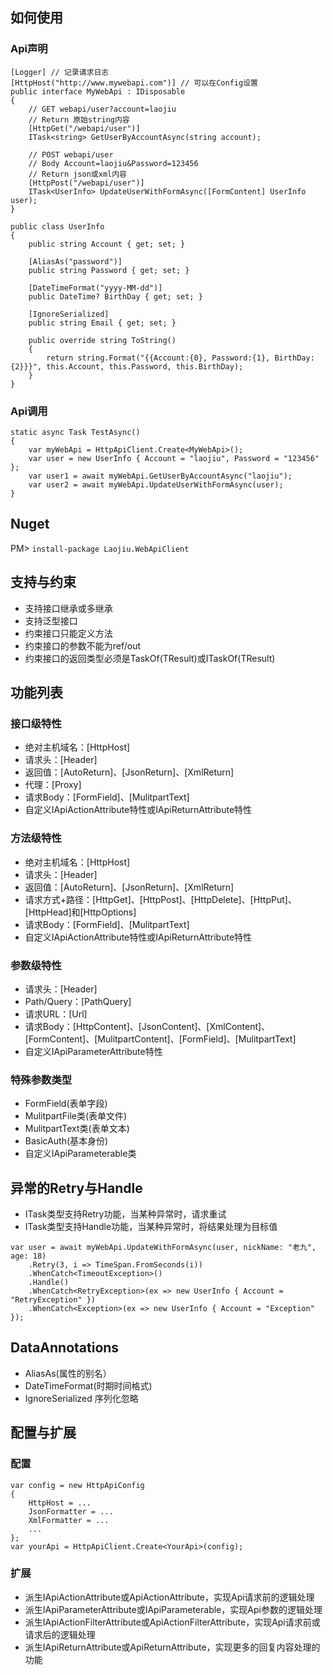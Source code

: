 ## 如何使用
### Api声明
```
[Logger] // 记录请求日志
[HttpHost("http://www.mywebapi.com")] // 可以在Config设置
public interface MyWebApi : IDisposable
{
    // GET webapi/user?account=laojiu
    // Return 原始string内容
    [HttpGet("/webapi/user")]
    ITask<string> GetUserByAccountAsync(string account);

    // POST webapi/user  
    // Body Account=laojiu&Password=123456
    // Return json或xml内容
    [HttpPost("/webapi/user")]
    ITask<UserInfo> UpdateUserWithFormAsync([FormContent] UserInfo user);
}

public class UserInfo
{
    public string Account { get; set; }

    [AliasAs("password")]
    public string Password { get; set; }

    [DateTimeFormat("yyyy-MM-dd")]
    public DateTime? BirthDay { get; set; }

    [IgnoreSerialized]
    public string Email { get; set; }

    public override string ToString()
    {
        return string.Format("{{Account:{0}, Password:{1}, BirthDay:{2}}}", this.Account, this.Password, this.BirthDay);
    }
}
```
 
### Api调用
```
static async Task TestAsync()
{
    var myWebApi = HttpApiClient.Create<MyWebApi>();
    var user = new UserInfo { Account = "laojiu", Password = "123456" }; 
    var user1 = await myWebApi.GetUserByAccountAsync("laojiu");
    var user2 = await myWebApi.UpdateUserWithFormAsync(user);
}
```

## Nuget
PM> `install-package Laojiu.WebApiClient`

## 支持与约束
* 支持接口继承或多继承
* 支持泛型接口
* 约束接口只能定义方法
* 约束接口的参数不能为ref/out
* 约束接口的返回类型必须是TaskOf(TResult)或ITaskOf(TResult)

## 功能列表 
### 接口级特性
* 绝对主机域名：[HttpHost]
* 请求头：[Header]
* 返回值：[AutoReturn]、[JsonReturn]、[XmlReturn]
* 代理：[Proxy]
* 请求Body：[FormField]、[MulitpartText]
* 自定义IApiActionAttribute特性或IApiReturnAttribute特性

### 方法级特性
* 绝对主机域名：[HttpHost]
* 请求头：[Header]
* 返回值：[AutoReturn]、[JsonReturn]、[XmlReturn]
* 请求方式+路径：[HttpGet]、[HttpPost]、[HttpDelete]、[HttpPut]、[HttpHead]和[HttpOptions]
* 请求Body：[FormField]、[MulitpartText]
* 自定义IApiActionAttribute特性或IApiReturnAttribute特性

### 参数级特性
* 请求头：[Header]
* Path/Query：[PathQuery]
* 请求URL：[Url]
* 请求Body：[HttpContent]、[JsonContent]、[XmlContent]、[FormContent]、[MulitpartContent]、[FormField]、[MulitpartText]
* 自定义IApiParameterAttribute特性

### 特殊参数类型
* FormField(表单字段)
* MulitpartFile类(表单文件)
* MulitpartText类(表单文本)
* BasicAuth(基本身份)
* 自定义IApiParameterable类

## 异常的Retry与Handle
* ITask类型支持Retry功能，当某种异常时，请求重试
* ITask类型支持Handle功能，当某种异常时，将结果处理为目标值
```
var user = await myWebApi.UpdateWithFormAsync(user, nickName: "老九", age: 18)
    .Retry(3, i => TimeSpan.FromSeconds(i))
    .WhenCatch<TimeoutException>()
    .Handle()
    .WhenCatch<RetryException>(ex => new UserInfo { Account = "RetryException" })
    .WhenCatch<Exception>(ex => new UserInfo { Account = "Exception" });
```

## DataAnnotations
* AliasAs(属性的别名）
* DateTimeFormat(时期时间格式)
* IgnoreSerialized 序列化忽略


## 配置与扩展
### 配置
```
var config = new HttpApiConfig
{
    HttpHost = ...                
    JsonFormatter = ...
    XmlFormatter = ...
    ...
};
var yourApi = HttpApiClient.Create<YourApi>(config);
```

### 扩展
* 派生IApiActionAttribute或ApiActionAttribute，实现Api请求前的逻辑处理
* 派生IApiParameterAttribute或IApiParameterable，实现Api参数的逻辑处理
* 派生IApiActionFilterAttribute或ApiActionFilterAttribute，实现Api请求前或请求后的逻辑处理
* 派生IApiReturnAttribute或ApiReturnAttribute，实现更多的回复内容处理的功能
